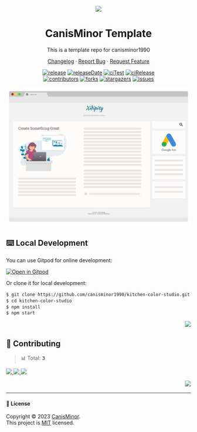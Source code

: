 <a name="readme-top"></a>

<div align="center">

<img width="160" src="https://gw.alipayobjects.com/mdn/rms_7d1485/afts/img/A*XDYxSJXBjjwAAAAAAAAAAAAAARQnAQ">

<h1>CanisMinor Template</h1>

This is a template repo for canisminor1990

[Changelog](./CHANGELOG.md) · [Report Bug][issues-url] · [Request Feature][issues-url]

<!-- SHIELD GROUP -->

[![release][release-shield]][release-url]
[![releaseDate][release-date-shield]][release-date-url]
[![ciTest][ci-test-shield]][ci-test-url]
[![ciRelease][ci-release-shield]][ci-release-url]
<br/>
[![contributors][contributors-shield]][contributors-url]
[![forks][forks-shield]][forks-url]
[![stargazers][stargazers-shield]][stargazers-url]
[![issues][issues-shield]][issues-url]

![](https://github.com/othneildrew/Best-README-Template/raw/master/images/screenshot.png)

</div>

## ⌨️ Local Development

You can use Gitpod for online development:

[![Open in Gitpod](https://gitpod.io/button/open-in-gitpod.svg)][gitpod-url]

Or clone it for local development:

```bash
$ git clone https://github.com/canisminor1990/kitchen-color-studio.git
$ cd kitchen-color-studio
$ npm install
$ npm start
```

<div align="right">

[![][back-to-top]](#readme-top)

</div>

## 🤝 Contributing

<!-- CONTRIBUTION GROUP -->

> 📊 Total: <kbd>**3**</kbd>

<a href="https://github.com/canisminor1990" title="canisminor1990">
  <img src="https://avatars.githubusercontent.com/u/17870709?v=4" width="50" />
</a>
<a href="https://github.com/actions-user" title="actions-user">
  <img src="https://avatars.githubusercontent.com/u/65916846?v=4" width="50" />
</a>
<a href="https://github.com/apps/dependabot" title="dependabot[bot]">
  <img src="https://avatars.githubusercontent.com/in/29110?v=4" width="50" />
</a>

<!-- CONTRIBUTION END -->

<div align="right">

[![][back-to-top]](#readme-top)

</div>

---

#### 📝 License

Copyright © 2023 [CanisMinor][profile-url]. <br />
This project is [MIT](./LICENSE) licensed.

<!-- LINK GROUP -->

[profile-url]: https://github.com/canisminor1990
[issues-url]: https://github.com/canisminor1990/kitchen-color-studio/issues/new/choose
[gitpod-url]: https://gitpod.io/#https://github.com/canisminor1990/kitchen-color-studio

<!-- SHIELD LINK GROUP -->

[back-to-top]: https://img.shields.io/badge/-BACK_TO_TOP-151515?style=flat-square

<!-- release -->

[release-shield]: https://img.shields.io/github/v/release/canisminor1990/kitchen-color-studio?style=flat&sort=semver&logo=github
[release-url]: https://github.com/canisminor1990/kitchen-color-studio/releases

<!-- releaseDate -->

[release-date-shield]: https://img.shields.io/github/release-date/canisminor1990/kitchen-color-studio?style=flat
[release-date-url]: https://github.com/canisminor1990/kitchen-color-studio/releases

<!-- ciTest -->

[ci-test-shield]: https://github.com/canisminor1990/kitchen-color-studio/workflows/Test%20CI/badge.svg
[ci-test-url]: https://github.com/canisminor1990/kitchen-color-studio/actions/workflows/test.yml

<!-- ciRelease -->

[ci-release-shield]: https://github.com/canisminor1990/kitchen-color-studio/workflows/Build%20and%20Release/badge.svg
[ci-release-url]: https://github.com/canisminor1990/kitchen-color-studio/actions/workflows/release.yml

<!-- contributors -->

[contributors-shield]: https://img.shields.io/github/contributors/canisminor1990/kitchen-color-studio.svg?style=flat
[contributors-url]: https://github.com/canisminor1990/kitchen-color-studio/graphs/contributors

<!-- forks -->

[forks-shield]: https://img.shields.io/github/forks/canisminor1990/kitchen-color-studio.svg?style=flat
[forks-url]: https://github.com/canisminor1990/kitchen-color-studio/network/members

<!-- stargazers -->

[stargazers-shield]: https://img.shields.io/github/stars/canisminor1990/kitchen-color-studio.svg?style=flat
[stargazers-url]: https://github.com/canisminor1990/kitchen-color-studio/stargazers

<!-- issues -->

[issues-shield]: https://img.shields.io/github/issues/canisminor1990/kitchen-color-studio.svg?style=flat
[issues-url]: https://img.shields.io/github/issues/canisminor1990/kitchen-color-studio.svg?style=flat
